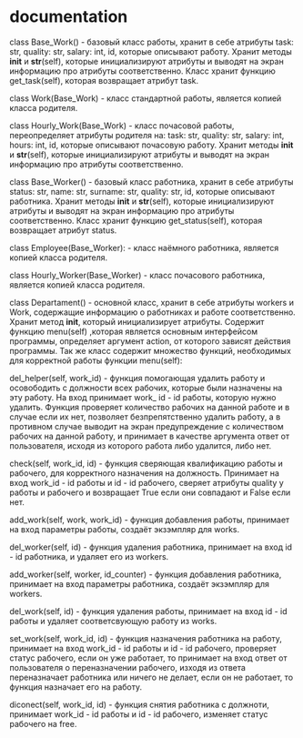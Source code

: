 # documentation

class Base_Work() - базовый класс работы, хранит в себе атрибуты task: str, quality: str, salary: int, id, которые описывают работу. Хранит методы __init__ и __str__(self), которые инициализируют атрибуты и выводят на экран информацию про атрибуты соответственно. Класс хранит функцию get_task(self), которая возвращает атрибут task.

class Work(Base_Work) - класс стандартной работы, является копией класса родителя.

class Hourly_Work(Base_Work) - класс почасовой работы, переопределяет атрибуты родителя на: task: str, quality: str, salary: int, hours: int, id, которые описывают почасовую работу. Хранит методы __init__ и __str__(self), которые инициализируют атрибуты и выводят на экран информацию про атрибуты соответственно.

class Base_Worker() - базовый класс работника, хранит в себе атрибуты status: str, name: str, surname: str, quality: str, id, которые описывают работника. Хранит методы __init__ и __str__(self), которые инициализируют атрибуты и выводят на экран информацию про атрибуты соответственно. Класс хранит функцию get_status(self), которая возвращает атрибут status.

class Employee(Base_Worker): - класс наёмного работника, является копией класса родителя.

class Hourly_Worker(Base_Worker) - класс почасового работника, является копией класса родителя.

class Departament() - основной класс, хранит в себе атрибуты workers и Work, содержащие информацию о работниках и работе соответственно. Хранит метод  __init__, который инициализирует атрибуты. Содержит функцию menu(self) ,которая является основным интерфейсом программы, определяет аргумент action, от которого зависят действия программы. Так же класс содержит множество функций, необходимых для корректной работы функции menu(self):

del_helper(self, work_id) - функция помогающая удалить работу и осовободить с должности всех рабочих, которые были назначены на эту работу. На вход принимает work_ id - id работы, которую нужно удалить. Функция проверяет количество рабочих на данной работе и в случае если их нет, позволяет безпрепятственно удалить работу, а в противном случае выводит на экран предупреждение с количеством рабочих на данной работу, и принимает в качестве аргумента ответ от пользователя, исходя из которого работа либо удалится, либо нет.

check(self, work_id, id) - функция сверяющая квалификацию работы и рабочего, для корректного назначения на должность.
Принимает на вход work_id - id работы и id - id рабочего, сверяет атрибуты quality у работы и рабочего и возвращает True если они совпадают и False если нет.

add_work(self, work, work_id) - функция добавления работы, принимает на вход параметры работы, создаёт экзэмпляр для works.

del_worker(self, id) - функция удаления работника, принимает на вход id - id работника, и удаляет его из workers.

add_worker(self, worker, id_counter) - функция добавления работника, принимает на вход параметры работника, создаёт экзэмпляр для workers.

del_work(self, id) - функция удаления работы, принимает на вход id - id работы и удаляет соответсвующую работу из works.

set_work(self, work_id, id) - функция назначения работника на работу, принимает на вход work_id - id работы и id - id рабочего, проверяет статус рабочего, если он уже работает, то принимает на вход ответ от пользователя о переназначении рабочего, изходя из ответа переназначает работника или ничего не делает, если он не работает, то функция назначает его на работу.

diconect(self, work_id, id) - функция снятия работника с должноти, принимает work_id - id работы и id - id рабочего, изменяет статус рабочего на free.
